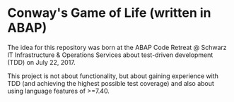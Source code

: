 # Conway's Game of Life (written in ABAP)

The idea for this repository was born at the ABAP Code Retreat @ Schwarz IT Infrastructure & Operations Services 
about test-driven development (TDD) on July 22, 2017.

This project is not about functionality, but about gaining experience with TDD (and achieving the highest possible test coverage) and also about using language features of >=7.40.
